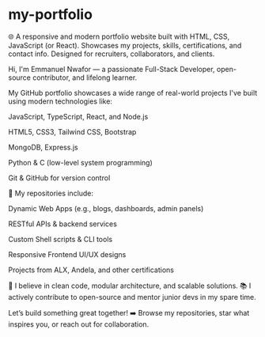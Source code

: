 # my-portfolio
🌐 A responsive and modern portfolio website built with HTML, CSS, JavaScript (or React). Showcases my projects, skills, certifications, and contact info. Designed for recruiters, collaborators, and clients.

Hi, I'm Emmanuel Nwafor — a passionate Full-Stack Developer, open-source contributor, and lifelong learner.

My GitHub portfolio showcases a wide range of real-world projects I've built using modern technologies like:

JavaScript, TypeScript, React, and Node.js

HTML5, CSS3, Tailwind CSS, Bootstrap

MongoDB, Express.js

Python & C (low-level system programming)

Git & GitHub for version control

🔧 My repositories include:

Dynamic Web Apps (e.g., blogs, dashboards, admin panels)

RESTful APIs & backend services

Custom Shell scripts & CLI tools

Responsive Frontend UI/UX designs

Projects from ALX, Andela, and other certifications

🚀 I believe in clean code, modular architecture, and scalable solutions.
📚 I actively contribute to open-source and mentor junior devs in my spare time.

Let’s build something great together!
➡️ Browse my repositories, star what inspires you, or reach out for collaboration.
